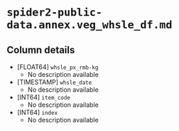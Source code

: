 # `spider2-public-data.annex.veg_whsle_df.md`

## Column details

* [FLOAT64]    `whsle_px_rmb-kg`
  - No description available
* [TIMESTAMP]    `whsle_date`
  - No description available
* [INT64]    `item_code`
  - No description available
* [INT64]    `index`
  - No description available

